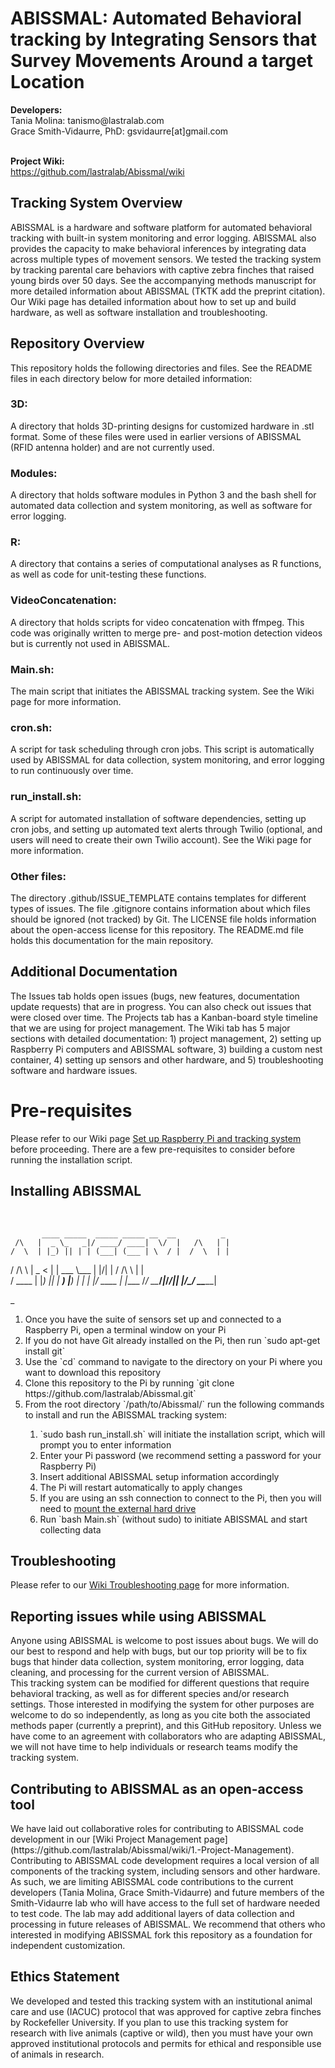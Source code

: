 <h1>ABISSMAL: Automated Behavioral tracking by Integrating Sensors that Survey Movements Around a target Location
</h1>
<b>Developers:</b><br>
Tania Molina: <span style="pointer-events:none;">tanismo&#64;l<span style="display:none"></span>astralab.com</span><br>
Grace Smith-Vidaurre, PhD: <span style="pointer-events:none">gsvidaurre[at]<span style="display:none"></span>gmail.com</span>
<br>
<br>

<b>Project Wiki:</b><br>
https://github.com/lastralab/Abissmal/wiki

<h2>Tracking System Overview</h2>
ABISSMAL is a hardware and software platform for automated behavioral tracking with built-in system monitoring and error logging. ABISSMAL also provides the capacity to make behavioral inferences by integrating data across multiple types of movement sensors. We tested the tracking system by tracking parental care behaviors with captive zebra finches that raised young birds over 50 days. See the accompanying methods manuscript for more detailed information about ABISSMAL (TKTK add the preprint citation). Our Wiki page has detailed information about how to set up and build hardware, as well as software installation and troubleshooting.

<h2>Repository Overview</h2>
This repository holds the following directories and files. See the README files in each directory below for more detailed information:

<h3>3D:</h3> A directory that holds 3D-printing designs for customized hardware in .stl format. Some of these files were used in earlier versions of ABISSMAL (RFID antenna holder) and are not currently used.

<h3>Modules:</h3> A directory that holds software modules in Python 3 and the bash shell for automated data collection and system monitoring, as well as software for error logging. 

<h3>R:</h3> A directory that contains a series of computational analyses as R functions, as well as code for unit-testing these functions.

<h3>VideoConcatenation:</h3> A directory that holds scripts for video concatenation with ffmpeg. This code was originally written to merge pre- and post-motion detection videos but is currently not used in ABISSMAL.

<h3>Main.sh:</h3> The main script that initiates the ABISSMAL tracking system. See the Wiki page for more information.

<h3>cron.sh:</h3> A script for task scheduling through cron jobs. This script is automatically used by ABISSMAL for data collection, system monitoring, and error logging to run continuously over time.

<h3>run_install.sh:</h3> A script for automated installation of software dependencies, setting up cron jobs, and setting up automated text alerts through Twilio (optional, and users will need to create their own Twilio account). See the Wiki page for more information. 

<h3>Other files:</h3> The directory .github/ISSUE_TEMPLATE contains templates for different types of issues. The file .gitignore contains information about which files should be ignored (not tracked) by Git. The LICENSE file holds information about the open-access license for this repository. The README.md file holds this documentation for the main repository.

<br>

<h2>Additional Documentation</h2> The Issues tab holds open issues (bugs, new features, documentation update requests) that are in progress. You can also check out issues that were closed over time. The Projects tab has a Kanban-board style timeline that we are using for project management. The Wiki tab has 5 major sections with detailed documentation: 1) project management, 2) setting up Raspberry Pi computers and ABISSMAL software, 3) building a custom nest container, 4) setting up sensors and other hardware, and 5) troubleshooting software and hardware issues. 

# Pre-requisites
Please refer to our Wiki page [Set up Raspberry Pi and tracking system](https://github.com/lastralab/Abissmal/wiki/2.-Set-up-Raspberry-Pi-and-tracking-system-software) before proceeding. There are a few pre-requisites to consider before running the installation script.


<h2>Installing ABISSMAL</h2>
<br>



           ____ _____  _____ _____ __  __          _      
     /\   |  _ \_   _|/ ____/ ____|  \/  |   /\   | |     
    /  \  | |_) || | | (___| (___ | \  / |  /  \  | |     
   / /\ \ |  _ < | |  \___ \\___ \| |\/| | / /\ \ | |     
  / ____ \| |_) || |_ ____) |___) | |  | |/ ____ \| |____ 
 /_/    \_\____/_____|_____/_____/|_|  |_/_/    \_\______|
                                                  




\_ <ol>

<li>Once you have the suite of sensors set up and connected to a Raspberry Pi, open a terminal window on your Pi</li>
<li>If you do not have Git already installed on the Pi, then run `sudo apt-get install git`</li>
<li>Use the `cd` command to navigate to the directory on your Pi where you want to download this repository</li>
<li>Clone this repository to the Pi by running `git clone https://github.com/lastralab/Abissmal.git`</li>
<li>From the root directory `/path/to/Abissmal/` run the following commands to install and run the ABISSMAL tracking system:</li>

   <ol>

   <li>`sudo bash run_install.sh` will initiate the installation script, which will prompt you to enter information</li>
   <li>Enter your Pi password (we recommend setting a password for your Raspberry Pi)</li>
   <li>Insert additional ABISSMAL setup information accordingly</li>
   <li>The Pi will restart automatically to apply changes</li>
   <li>If you are using an ssh connection to connect to the Pi, then you will need to <a href="https://github.com/lastralab/Abissmal/wiki/5.-Troubleshooting">mount the external hard drive</a></li>
   <li>Run `bash Main.sh` (without sudo) to initiate ABISSMAL and start collecting data</li>

   </ol>

</ol>


<h2>Troubleshooting</h2>

Please refer to our [Wiki Troubleshooting page](https://github.com/lastralab/Abissmal/wiki/5.-Troubleshooting) for more information.


<h2>Reporting issues while using ABISSMAL</h2>
Anyone using ABISSMAL is welcome to post issues about bugs. We will do our best to respond and help with bugs, but our top priority will be to fix bugs that hinder data collection, system monitoring, error logging, data cleaning, and processing for the current version of ABISSMAL. 

<br>
This tracking system can be modified for different questions that require behavioral tracking, as well as for different species and/or research settings. Those interested in modifying the system for other purposes are welcome to do so independently, as long as you cite both the associated methods paper (currently a preprint), and this GitHub repository. Unless we have come to an agreement with collaborators who are adapting ABISSMAL, we will not have time to help individuals or research teams modify the tracking system. 


<h2>Contributing to ABISSMAL as an open-access tool</h2>
We have laid out collaborative roles for contributing to ABISSMAL code development in our [Wiki Project Management page](https://github.com/lastralab/Abissmal/wiki/1.-Project-Management). Contributing to ABISSMAL code development requires a local version of all components of the tracking system, including sensors and other hardware. As such, we are limiting ABISSMAL code contributions to the current developers (Tania Molina, Grace Smith-Vidaurre) and future members of the Smith-Vidaurre lab who will have access to the full set of hardware needed to test code. The lab may add additional layers of data collection and processing in future releases of ABISSMAL. We recommend that others who interested in modifying ABISSMAL fork this repository as a foundation for independent customization.

<h2>Ethics Statement</h2>
We developed and tested this tracking system with an institutional animal care and use (IACUC) protocol that was approved for captive zebra finches by Rockefeller University. If you plan to use this tracking system for research with live animals (captive or wild), then you must have your own approved institutional protocols and permits for ethical and responsible use of animals in research.

